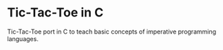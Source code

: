 # Tic-Tac-Toe in C

Tic-Tac-Toe port in C to teach basic concepts of imperative programming languages.


